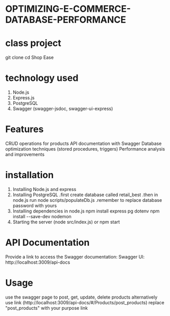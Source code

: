 # OPTIMIZING-E-COMMERCE-DATABASE-PERFORMANCE
# class project
git clone 
cd Shop Ease
 # technology used
1. Node.js
2. Express.js
3. PostgreSQL
4. Swagger (swagger-jsdoc, swagger-ui-express)

# Features
CRUD operations for products
API documentation with Swagger
Database optimization techniques (stored procedures, triggers)
Performance analysis and improvements

# installation
1. Installing Node.js and express
2. Installing PostgreSQL
   .first create database called retail_best
   .then in node.js run node scripts/populateDb.js
   .remember to replace database password with yours
4. Installing dependencies in node.js
     npm install express pg dotenv
     npm install --save-dev nodemon
5. Starting the server (node src/index.js) or npm start 

# API Documentation
Provide a link to access the Swagger documentation:
Swagger UI: http://localhost:3009/api-docs 

# Usage
use the swagger page to post, get, update, delete products
alternatively use link (http://localhost:3009/api-docs/#/Products/post_products)
replace "post_products" with your purpose link 

